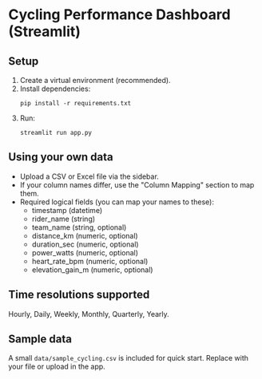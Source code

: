 # Cycling Performance Dashboard (Streamlit)

## Setup
1. Create a virtual environment (recommended).
2. Install dependencies:
   ```
   pip install -r requirements.txt
   ```
3. Run:
   ```
   streamlit run app.py
   ```

## Using your own data
- Upload a CSV or Excel file via the sidebar.
- If your column names differ, use the "Column Mapping" section to map them.
- Required logical fields (you can map your names to these):
  - timestamp (datetime)
  - rider_name (string)
  - team_name (string, optional)
  - distance_km (numeric, optional)
  - duration_sec (numeric, optional)
  - power_watts (numeric, optional)
  - heart_rate_bpm (numeric, optional)
  - elevation_gain_m (numeric, optional)

## Time resolutions supported
Hourly, Daily, Weekly, Monthly, Quarterly, Yearly.

## Sample data
A small `data/sample_cycling.csv` is included for quick start. Replace with your file or upload in the app.
